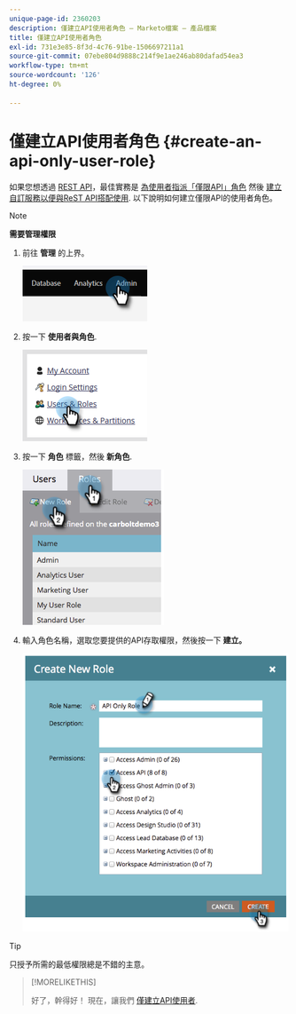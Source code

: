 ```yaml
---
unique-page-id: 2360203
description: 僅建立API使用者角色 — Marketo檔案 — 產品檔案
title: 僅建立API使用者角色
exl-id: 731e3e85-8f3d-4c76-91be-1506697211a1
source-git-commit: 07ebe804d9888c214f9e1ae246ab80dafad54ea3
workflow-type: tm+mt
source-wordcount: '126'
ht-degree: 0%

---
```


# 僅建立API使用者角色 {#create-an-api-only-user-role}

如果您想透過 [REST API](https://developers.marketo.com/documentation/rest/)，最佳實務是 [為使用者指派「僅限API」角色](/help/marketo/product-docs/administration/users-and-roles/create-an-api-only-user.md) 然後 [建立自訂服務以便與ReST API搭配使用](/help/marketo/product-docs/administration/additional-integrations/create-a-custom-service-for-use-with-rest-api.md). 以下說明如何建立僅限API的使用者角色。

>[!NOTE]
>
>**需要管理權限**

1. 前往 **管理** 的上界。

   ![](assets/create-an-api-only-user-role-1.png)

1. 按一下 **使用者與角色**.

   ![](assets/create-an-api-only-user-role-2.png)

1. 按一下 **角色** 標籤，然後 **新角色**.

   ![](assets/create-an-api-only-user-role-3.png)

1. 輸入角色名稱，選取您要提供的API存取權限，然後按一下 **建立。**

   ![](assets/create-an-api-only-user-role-4.png)

>[!TIP]
>
>只授予所需的最低權限總是不錯的主意。

>[!MORELIKETHIS]
>
>好了，幹得好！ 現在，讓我們 [僅建立API使用者](/help/marketo/product-docs/administration/users-and-roles/create-an-api-only-user.md).
